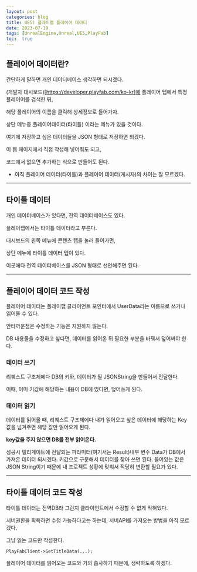 ```yaml
---
layout: post
categories: blog
title: UE5) 플레이팹 플레이어 데이터
date: 2023-07-19
tags: [UnrealEngine,Unreal,UE5,PlayFab]
toc:  true
---
```


## 플레이어 데이터란?

간단하게 말하면 개인 데이터베이스 생각하면 되시겠다.

(개발자 대시보드)[https://developer.playfab.com/ko-kr]에 플레이어 텝에서 특정 플레이어를 검색한 뒤,

해당 플레이어의 이름을 클릭해 상세정보로 들어가자.

상단 메뉴중 플레이어데이터(타이틀) 이라는 메뉴가 있을 것이다.

여기에 저장하고 싶은 데이터들을 JSON 형태로 저장하면 되겠다.

이 웹 페이지에서 직접 작성해 넣어줘도 되고,

코드에서 없으면 추가하는 식으로 만들어도 된다.

* 아직 플레이어 데이터(타이틀)과 플레이어 데이터(게시자)의 차이는 잘 모르겠다.

  
-------------------------

## 타이틀 데이터

개인 데이터베이스가 있다면, 전역 데이터베이스도 있다.

플레이팹에서는 타이틀 데이터라고 부른다.

대시보드의 왼쪽 메뉴에 콘텐츠 텝을 눌러 들어가면,

상단 메뉴에 타이틀 데이터 텝이 있다.

이곳에다 전역 데이터베이스를 JSON 형태로 선언해주면 된다.

------------------------------

## 플레이어 데이터 코드 작성

플레이어 데이터는 플레이팹 클라이언트 포인터에서 UserData라는 이름으로 쓰거나 읽어올 수 있다.

안타까운점은 수정하는 기능은 지원하지 않는다.

DB 내용물을 수정하고 싶다면, 데이터를 읽어온 뒤 필요한 부분을 바꿔서 덮어써야 한다.

### 데이터 쓰기
<script src="https://gist.github.com/bu30808/29bb67925f07d72ed2f11b6de4760dbe.js"></script>
리퀘스트 구조체에다 DB의 키와, 데이터가 될 JSONString을 만들어서 전달한다.

이때, 이미 키값에 해당하는 내용이 DB에 있다면, 덮어쓰게 된다.


### 데이터 읽기
<script src="https://gist.github.com/bu30808/73d559b73a0ebbef8790c4b6f91cdb08.js"></script>
데이터를 읽어올 때, 리퀘스트 구조체에다 내가 읽어오고 싶은 데이터에 해당하는 Key값을 넘겨주면 해당 값만 읽어오게 된다.

**key값을 주지 않으면 DB를 전부 읽어온다.**

성공시 델리게이트에 전달되는 파라미터(여기서는 Result)내부 변수 Data가 DB에서 가져온 데이터 되시겠다.
키값으로 구분해서 데이터를 찾아 쓰면 된다.
들어있는 값은 JSON String이기 때문에 내 프로젝트 상황에 맞춰서 적당히 변환할 필요가 있다.

----------------------------

## 타이틀 데이터 코드 작성

타이틀 데이터는 전역DB라 그런지 클라이언트에서 수정할 수 없게 막혀있다.

서버권환을 획득하면 수정 가능하다고는 하는데, 서버API를 가져오는 방법을 아직 모르겠다.

그냥 읽는 코드만 작성한다.
```
PlayFabClient->GetTitleData(...);
```
플레이어 데이터를 읽어오는 코드와 거의 흡사하기 때문에, 생략하도록 하겠다.



